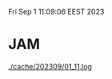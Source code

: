 Fri Sep  1 11:09:06 EEST 2023
# JAM
<a href='./cache/202309/01_11.log'>./cache/202309/01_11.log</a>
